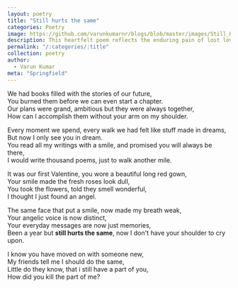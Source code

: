 ```yaml
---
layout: poetry
title: "Still hurts the same"
categories: Poetry
image: https://github.com/varunkumarnr/blogs/blob/master/images/Still_Hurts_same.jpg?raw=true
description: This heartfelt poem reflects the enduring pain of lost love and the bittersweet memories that continue to haunt.
permalink: "/:categories/:title"
collection: poetry
author:
  - Varun Kumar
meta: "Springfield"
---
```


We had books filled with the stories of our future, <br>
You burned them before we can even start a chapter. <br>
Our plans were grand, ambitious but they were always together, <br>
How can I accomplish them without your arm on my shoulder. <br>

Every moment we spend, every walk we had felt like stuff made in dreams, <br>
But now I only see you in dream. <br>
You read all my writings with a smile, and promised you will always be there, <br>
I would write thousand poems, just to walk another mile. <br>

It was our first Valentine, you wore a beautiful long red gown, <br>
Your smile made the fresh roses look dull, <br>
You took the flowers, told they smell wonderful, <br>
I thought I just found an angel. <br>

The same face that put a smile, now made my breath weak, <br>
Your angelic voice is now distinct, <br>
Your everyday messages are now just memories, <br>
Been a year but **still hurts the same**, now I don't have your shoulder to cry upon. <br>

I know you have moved on with someone new, <br>
My friends tell me I should do the same, <br>
Little do they know, that i still have a part of you, <br>
How did you kill the part of me? <br>
